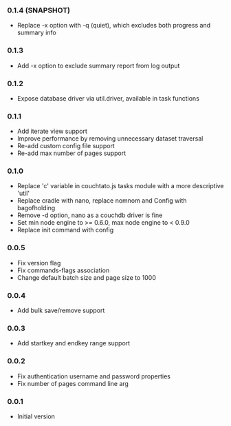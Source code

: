 ### 0.1.4 (SNAPSHOT)
* Replace -x option with -q (quiet), which excludes both progress and summary info

### 0.1.3
* Add -x option to exclude summary report from log output

### 0.1.2
* Expose database driver via util.driver, available in task functions

### 0.1.1
* Add iterate view support
* Improve performance by removing unnecessary dataset traversal
* Re-add custom config file support
* Re-add max number of pages support

### 0.1.0
* Replace 'c' variable in couchtato.js tasks module with a more descriptive 'util'
* Replace cradle with nano, replace nomnom and Config with bagofholding
* Remove -d option, nano as a couchdb driver is fine
* Set min node engine to >= 0.6.0, max node engine to < 0.9.0 
* Replace init command with config

### 0.0.5
* Fix version flag
* Fix commands-flags association
* Change default batch size and page size to 1000

### 0.0.4
* Add bulk save/remove support

### 0.0.3
* Add startkey and endkey range support

### 0.0.2
* Fix authentication username and password properties
* Fix number of pages command line arg

### 0.0.1
* Initial version

